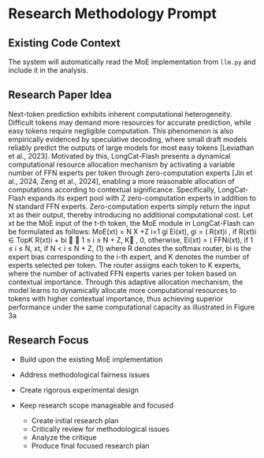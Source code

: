 # Research Methodology Prompt

## Existing Code Context
The system will automatically read the MoE implementation from `llm.py` and include it in the analysis.

## Research Paper Idea
Next-token prediction exhibits inherent computational heterogeneity. Difficult tokens may demand more resources for
accurate prediction, while easy tokens require negligible computation. This phenomenon is also empirically evidenced
by speculative decoding, where small draft models reliably predict the outputs of large models for most easy tokens
[Leviathan et al., 2023].
Motivated by this, LongCat-Flash presents a dynamical computational resource allocation mechanism by activating
a variable number of FFN experts per token through zero-computation experts [Jin et al., 2024, Zeng et al., 2024],
enabling a more reasonable allocation of computations according to contextual significance. Specifically, LongCat-Flash
expands its expert pool with Z zero-computation experts in addition to N standard FFN experts. Zero-computation experts simply return the input xt as their output, thereby introducing no additional computational cost. Let xt be the
MoE input of the t-th token, the MoE module in LongCat-Flash can be formulated as follows:
MoE(xt) =
N
X
+Z
i=1
gi Ei(xt),
gi =
(
R(xt)i
, if R(xt)i ∈ TopK
R(xt)i + bi

 1 ≤ i ≤ N + Z, K
,
0, otherwise,
Ei(xt) = (
FFNi(xt), if 1 ≤ i ≤ N,
xt, if N < i ≤ N + Z,
(1)
where R denotes the softmax router, bi
is the expert bias corresponding to the i-th expert, and K denotes the number of
experts selected per token.
The router assigns each token to K experts, where the number of activated FFN experts varies per token based on
contextual importance. Through this adaptive allocation mechanism, the model learns to dynamically allocate more
computational resources to tokens with higher contextual importance, thus achieving superior performance under the
same computational capacity as illustrated in Figure 3a

## Research Focus
- Build upon the existing MoE implementation
- Address methodological fairness issues
- Create rigorous experimental design
- Keep research scope manageable and focused

   - Create initial research plan
   - Critically review for methodological issues
   - Analyze the critique
   - Produce final focused research plan
